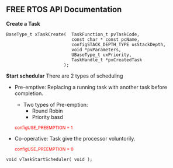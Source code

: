 
## FREE RTOS API Documentation

**Create a Task**
```
BaseType_t xTaskCreate(  TaskFunction_t pvTaskCode,
                         const char * const pcName,
                         configSTACK_DEPTH_TYPE usStackDepth,
                         void *pvParameters,
                         UBaseType_t uxPriority,
                         TaskHandle_t *pxCreatedTask
                      ); 
```
**Start schedular**
There are 2 types of scheduling
 - Pre-emptive: Replacing a running task with another task before completion.
   - Two types of Pre-emption:
     - Round Robin
     - Priority basd 
      
    <font color="red"><sub> configUSE_PREEMPTION = 1 </sub></font>
    
- Co-operative: Task give the processor voluntorily.
  
  <font color="red"><sub> configUSE_PREEMPTION = 0 </sub></font>
  
```
void vTaskStartScheduler( void );
```

